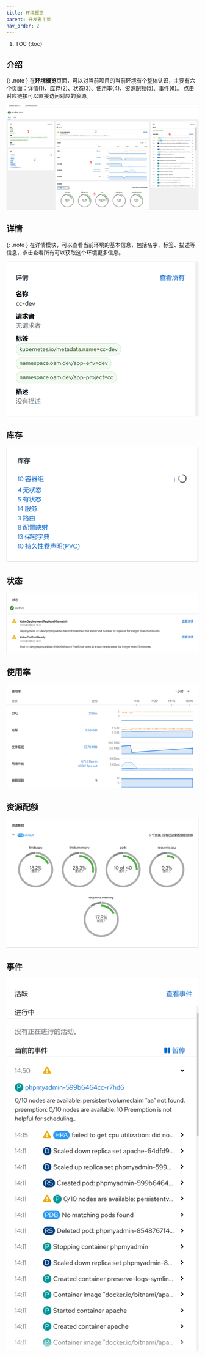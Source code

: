 ```yaml
---
title: 环境概览
parent: 开发者主页
nav_order: 2
---
```


1. TOC
{:toc}



## 介绍

{: .note }
在**环境概览**页面，可以对当前项目的当前环境有个整体认识，主要有六个页面：[详情(1)](#详情)、[库存(2)](#库存)、[状态(3)](#状态)、[使用率(4)](#使用率)、[资源配额(5)](#资源配额)、[事件(6)](#事件)。
点击对应链接可以直接访问对应的资源。

![namespace.jpg](imgs/namespace.jpg)


## 详情

{: .note }
在详情模块，可以查看当前环境的基本信息，包括名字、标签、描述等信息，点击查看所有可以获取这个环境更多信息。

![detail.png](imgs/detail.png)

## 库存


![inventory.png](imgs/inventory.png)

## 状态


![status.png](imgs/status.png)

## 使用率

![utilization.png](imgs/utilization.png)

## 资源配额

![resource-quotas.png](imgs/resource-quotas.png)

## 事件

![events.png](imgs/events.png)

